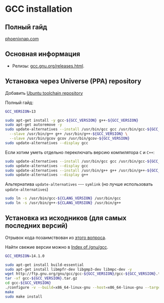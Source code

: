 # GCC installation

## Полный гайд

[phoenixnap.com](https://phoenixnap.com/kb/install-gcc-ubuntu)

## Основная информация

* Релизы: [gcc.gnu.org/releases.html](https://gcc.gnu.org/releases.html).

## Установка через Universe (PPA) repository

Добавить [Ubuntu toolchain repository](../ubuntu-toolchain-repository.md)

Полный гайд:

```bash
GCC_VERSION=13

sudo apt-get install -y gcc-${GCC_VERSION} g++-${GCC_VERSION}
sudo apt-get autoremove -y
sudo update-alternatives --install /usr/bin/gcc gcc /usr/bin/gcc-${GCC_VERSION} ${GCC_VERSION} \
  --slave /usr/bin/g++ g++ /usr/bin/g++-${GCC_VERSION} \
  --slave /usr/bin/gcov gcov /usr/bin/gcov-${GCC_VERSION}
sudo update-alternatives --display gcc
```

Если хотим уметь отдельно переключать версию компилятора `C` и `C++`:

```bash
sudo update-alternatives --install /usr/bin/gcc gcc /usr/bin/gcc-${GCC_VERSION} ${GCC_VERSION}
sudo update-alternatives --display gcc
sudo update-alternatives --install /usr/bin/g++ g++ /usr/bin/g++-${GCC_VERSION} ${GCC_VERSION}
sudo update-alternatives --display g++
```

Альтернатива `update-alternatives` --- `symlink` (но лучше использовать `update-alternatives`)

```bash
sudo ln -s /usr/bin/gcc-${CLANG_VERSION} /usr/bin/gcc
sudo ln -s /usr/bin/g++-${CLANG_VERSION} /usr/bin/g++
```

## Установка из исходников (для самых последних версий)

Отрывок кода позаимствован из [этого вопроса](https://askubuntu.com/a/1518433).

Найти свежие версии можно в [Index of /gnu/gcc](https://ftp.gnu.org/gnu/gcc/).

```bash
GCC_VERSION=14.1.0

sudo apt-get install build-essential
sudo apt-get install libmpfr-dev libgmp3-dev libmpc-dev -y
wget http://ftp.gnu.org/gnu/gcc/gcc-${GCC_VERSION}/gcc-${GCC_VERSION}.tar.gz
tar -xf gcc-${GCC_VERSION}.tar.gz
cd gcc-${GCC_VERSION}
./configure -v --build=x86_64-linux-gnu --host=x86_64-linux-gnu --target=x86_64-linux-gnu --prefix=/usr/local/gcc-${GCC_VERSION} --enable-checking=release --enable-languages=c,c++ --disable-multilib --program-suffix=-${GCC_VERSION}
make
sudo make install
```

